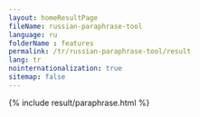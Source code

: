 ```yaml
---
layout: homeResultPage
fileName: russian-paraphrase-tool
language: ru
folderName : features
permalink: /tr/russian-paraphrase-tool/result
lang: tr
nointernationalization: true
sitemap: false
---
```

{% include result/paraphrase.html %}

<script src="/js/result/paraprashing.js" data-foldername="{{page.folderName}}" data-lang="{{page.lang}}"></script>